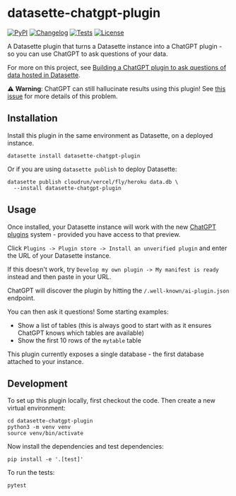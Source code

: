 # datasette-chatgpt-plugin

[![PyPI](https://img.shields.io/pypi/v/datasette-chatgpt-plugin.svg)](https://pypi.org/project/datasette-chatgpt-plugin/)
[![Changelog](https://img.shields.io/github/v/release/simonw/datasette-chatgpt-plugin?include_prereleases&label=changelog)](https://github.com/simonw/datasette-chatgpt-plugin/releases)
[![Tests](https://github.com/simonw/datasette-chatgpt-plugin/workflows/Test/badge.svg)](https://github.com/simonw/datasette-chatgpt-plugin/actions?query=workflow%3ATest)
[![License](https://img.shields.io/badge/license-Apache%202.0-blue.svg)](https://github.com/simonw/datasette-chatgpt-plugin/blob/main/LICENSE)

A Datasette plugin that turns a Datasette instance into a ChatGPT plugin - so you can use ChatGPT to ask questions of your data.

For more on this project, see [Building a ChatGPT plugin to ask questions of data hosted in Datasette](https://simonwillison.net/2023/Mar/24/datasette-chatgpt-plugin/).

⚠️ **Warning**: ChatGPT can still hallucinate results using this plugin! See [this issue](https://github.com/simonw/datasette-chatgpt-plugin/issues/2) for more details of this problem.

## Installation

Install this plugin in the same environment as Datasette, on a deployed instance.

    datasette install datasette-chatgpt-plugin

Or if you are using `datasette publish` to deploy Datasette:

    datasette publish cloudrun/vercel/fly/heroku data.db \
      --install datasette-chatgpt-plugin

## Usage

Once installed, your Datasette instance will work with the new [ChatGPT plugins](https://openai.com/blog/chatgpt-plugins) system - provided you have access to that preview.

Click `Plugins -> Plugin store -> Install an unverified plugin` and enter the URL of your Datasette instance.

If this doesn't work, try `Develop my own plugin -> My manifest is ready` instead and then paste in your URL.

ChatGPT will discover the plugin by hitting the `/.well-known/ai-plugin.json` endpoint.

You can then ask it questions! Some starting examples:

- Show a list of tables (this is always good to start with as it ensures ChatGPT knows which tables are available)
- Show the first 10 rows of the `mytable` table

This plugin currently exposes a single database - the first database attached to your instance.

## Development

To set up this plugin locally, first checkout the code. Then create a new virtual environment:

    cd datasette-chatgpt-plugin
    python3 -m venv venv
    source venv/bin/activate

Now install the dependencies and test dependencies:

    pip install -e '.[test]'

To run the tests:

    pytest
